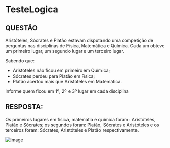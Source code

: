 # TesteLogica

## QUESTÃO
Aristóteles, Sócrates e Platão estavam disputando uma competição de perguntas nas disciplinas de Física, Matemática e Química. Cada um obteve um primeiro lugar, um segundo lugar e um terceiro lugar.

Sabendo que: 
- Aristóteles não ficou em primeiro em Química; 
- Sócrates perdeu para Platão em Física; 
- Platão acertou mais que Aristóteles em Matemática.

Informe quem ficou em 1º, 2º e 3º lugar em cada disciplina

## RESPOSTA: 
Os primeiros lugares em fisica, matemátia e química foram : Aristóteles, Platão e Sócrates; os segundos foram: Platão, Sócrates e Aristóteles e os terceiros foram: Sócrates, Aristóteles e Platão respectivamente.
 
![image](https://user-images.githubusercontent.com/98356594/173189193-2f22597a-7d08-44bf-987b-213e74326ddb.png)
